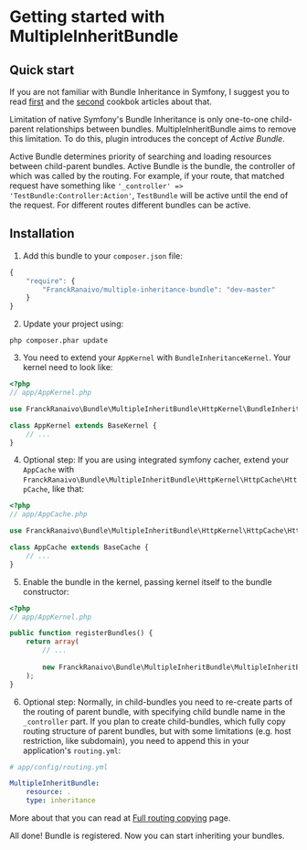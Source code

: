 # Getting started with MultipleInheritBundle

## Quick start

If you are not familiar with Bundle Inheritance in Symfony, I suggest you to read [first](http://symfony.com/doc/master/cookbook/bundles/inheritance.html) and the [second](http://symfony.com/doc/master/cookbook/bundles/override.html) cookbok articles about that.

Limitation of native Symfony's Bundle Inheritance is only one-to-one child-parent relationships between bundles. MultipleInheritBundle aims to remove this limitation. To do this, plugin introduces the concept of *Active Bundle*. 

Active Bundle determines priority of searching and loading resources between child-parent bundles. Active Bundle is the bundle, the controller of which was called by the routing. For example, if your route, that matched request have something like `'_controller' => 'TestBundle:Controller:Action'`, `TestBundle` will be active until the end of the request. For different routes different bundles can be active.

## Installation

1) Add this bundle to your `composer.json` file:

```javascript
{
	"require": {
		"FranckRanaivo/multiple-inheritance-bundle": "dev-master"
	}
}
```

2) Update your project using:

```
php composer.phar update
```

3) You need to extend your `AppKernel` with `BundleInheritanceKernel`. Your kernel need to look like:

```php
<?php
// app/AppKernel.php

use FranckRanaivo\Bundle\MultipleInheritBundle\HttpKernel\BundleInheritanceKernel as BaseKernel;

class AppKernel extends BaseKernel {
    // ...
}
```

4) Optional step: If you are using integrated symfony cacher, extend your `AppCache` with `FranckRanaivo\Bundle\MultipleInheritBundle\HttpKernel\HttpCache\HttpCache`, like that:

```php
<?php
// app/AppCache.php

use FranckRanaivo\Bundle\MultipleInheritBundle\HttpKernel\HttpCache\HttpCache as BaseCache;

class AppCache extends BaseCache {
	// ...
}

```

5) Enable the bundle in the kernel, passing kernel itself to the bundle constructor:

```php
<?php
// app/AppKernel.php

public function registerBundles() {
    return array(
        // ...
        
        new FranckRanaivo\Bundle\MultipleInheritBundle\MultipleInheritBundle($this),
    );
}
```

6) Optional step: Normally, in child-bundles you need to re-create parts of the routing of parent bundle, with specifying child bundle name in the `_controller` part. If you plan to create child-bundles, which fully copy routing structure of parent bundles, but with some limitations (e.g. host restriction, like subdomain), you need to append this in your application's `routing.yml`:

```yml
# app/config/routing.yml

MultipleInheritBundle:
	resource: .
	type: inheritance
```
More about that you can read at [Full routing copying](full_routing_copying.md) page.


All done! Bundle is registered. Now you can start inheriting your bundles.



